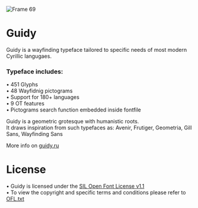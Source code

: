 ![Frame 69](https://github.com/user-attachments/assets/3901856e-ee2d-4ccc-8f0f-2fc96b8ef31e)
# Guidy
Guidy is a wayfinding typeface tailored to specific needs of most modern Cyrillic langugaes.

### Typeface includes:

• 451 Glyphs \
• 48 Wayfidnig pictograms \
• Support for 180+ languages \
• 9 OT features \
• Pictograms search function embedded inside fontfile

Guidy is a geometric grotesque with humanistic roots.\
It draws inspiration from such typefaces as: Avenir, Frutiger, Geometria, Gill Sans, Wayfinding Sans 

More info on [guidy.ru](https://www.guidy.ru/)

# License
• Guidy is licensed under the [SIL Open Font License v1.1](https://openfontlicense.org) \
• To view the copyright and specific terms and conditions please refer to [OFL.txt](https://github.com/nicl4m/guidy/blob/f3da4b46b684eceeccf4254f5b560ddd0710552a/OFL.txt)

